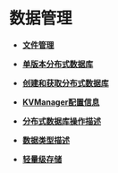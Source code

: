 # 数据管理<a name="ZH-CN_TOPIC_0000001163812204"></a>

-   **[文件管理](js-apis-fileio.md)**  

-   **[单版本分布式数据库](js-apis-data-singlekvstore.md)**  

-   **[创建和获取分布式数据库](js-apis-data-kvmanager.md)**  

-   **[KVManager配置信息](js-apis-data-kvmanager-config.md)**  

-   **[分布式数据库操作描述](js-apis-data-kvstore.md)**  

-   **[数据类型描述](js-apis-data-type.md)**  

-   **[轻量级存储](js-apis-data-storage.md)**  


